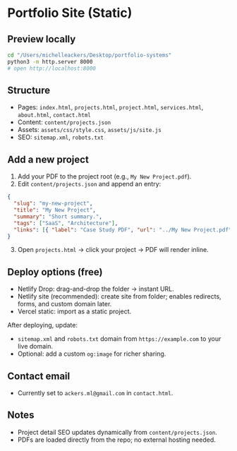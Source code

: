 # Portfolio Site (Static)

## Preview locally
```bash
cd "/Users/michelleackers/Desktop/portfolio-systems"
python3 -m http.server 8000
# open http://localhost:8000
```

## Structure
- Pages: `index.html`, `projects.html`, `project.html`, `services.html`, `about.html`, `contact.html`
- Content: `content/projects.json`
- Assets: `assets/css/style.css`, `assets/js/site.js`
- SEO: `sitemap.xml`, `robots.txt`

## Add a new project
1. Add your PDF to the project root (e.g., `My New Project.pdf`).
2. Edit `content/projects.json` and append an entry:
```json
{
  "slug": "my-new-project",
  "title": "My New Project",
  "summary": "Short summary.",
  "tags": ["SaaS", "Architecture"],
  "links": [{ "label": "Case Study PDF", "url": "../My New Project.pdf" }]
}
```
3. Open `projects.html` → click your project → PDF will render inline.

## Deploy options (free)
- Netlify Drop: drag-and-drop the folder → instant URL.
- Netlify site (recommended): create site from folder; enables redirects, forms, and custom domain later.
- Vercel static: import as a static project.

After deploying, update:
- `sitemap.xml` and `robots.txt` domain from `https://example.com` to your live domain.
- Optional: add a custom `og:image` for richer sharing.

## Contact email
- Currently set to `ackers.ml@gmail.com` in `contact.html`.

## Notes
- Project detail SEO updates dynamically from `content/projects.json`.
- PDFs are loaded directly from the repo; no external hosting needed.
